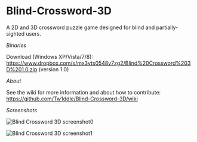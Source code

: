 Blind-Crossword-3D
==================

A 2D and 3D crossword puzzle game designed for blind and partially-sighted users.

*Binaries*

Download (Windows XP/Vista/7/8): https://www.dropbox.com/s/mx3vts0548v7zg2/Blind%20Crossword%203D%201.0.zip (version 1.0)

*About*

See the wiki for more information and about how to contribute: https://github.com/Tw1ddle/Blind-Crossword-3D/wiki

*Screenshots*

![Blind Crossword 3D screenshot0](http://2.bp.blogspot.com/-KkYQlFyJePU/UODMnPxR0HI/AAAAAAAAAHQ/9l_A0-RZvlI/s1200/blindcrossword1.0capture0.jpg)

![Blind Crossword 3D screenshot1](http://2.bp.blogspot.com/-szI8WC9qgIA/UODMo3PMohI/AAAAAAAAAHY/UKBi8ypLXa0/s1200/blindcrossword1.0capture2.jpg)

